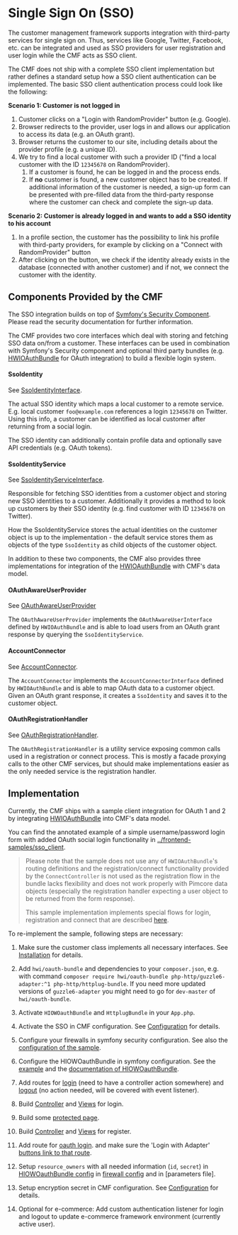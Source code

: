 # Single Sign On (SSO)

The customer management framework supports integration with third-party services for single sign on. Thus, services 
like Google, Twitter, Facebook, etc. can be integrated and used as SSO providers for user registration and user login
while the CMF acts as SSO client. 

The CMF does not ship with a complete SSO client implementation but rather defines a standard setup how a SSO client 
authentication can be implemented. The basic SSO client authentication process could look like the following:

**Scenario 1: Customer is not logged in**

1) Customer clicks on a "Login with RandomProvider" button (e.g. Google). 
2)  Browser redirects to the provider, user logs in and allows our application to access its data (e.g. an OAuth grant).
3)  Browser returns the customer to our site, including details about the provider profile (e.g. a unique ID).
4) We try to find a local customer with such a provider ID ("find a local customer with the ID `12345678` on RandomProvider).      
    1) If a customer is found, he can be logged in and the process ends.
    2) If **no** customer is found, a new customer object has to be created. If additional information of the customer is 
       needed, a sign-up form can be presented with pre-filled data from the third-party response where the customer can
       check and complete the sign-up data. 
       
  
**Scenario 2: Customer is already logged in and wants to add a SSO identity to his account**

1) In a profile section, the customer has the possibility to link his profile with third-party providers, for example by 
  clicking on a "Connect with RandomProvider" button
2) After clicking on the button, we check if the identity already exists in the database (connected with another customer)
  and if not, we connect the customer with the identity. 
  

## Components Provided by the CMF

The SSO integration builds on top of [Symfony's Security Component](https://symfony.com/doc/current/security.html). Please
read the security documentation for further information.

The CMF provides two core interfaces which deal with storing and fetching SSO data on/from a customer. These interfaces can
be used in combination with Symfony's Security component and optional third party bundles (e.g. 
[HWIOAuthBundle](https://github.com/hwi/HWIOAuthBundle) for OAuth integration) to build a flexible login system.  

#### SsoIdentity

See [SsoIdentityInterface](https://github.com/pimcore/customer-data-framework/blob/master/src/Model/SsoIdentityInterface.php).

The actual SSO identity which maps a local customer to a remote service. E.g. local customer `foo@example.com` references a login
`12345678` on Twitter. Using this info, a customer can be identified as local customer after returning from a social login.

The SSO identity can additionally contain profile data and optionally save API credentials (e.g. OAuth tokens). 


#### SsoIdentityService

See [SsoIdentityServiceInterface](https://github.com/pimcore/customer-data-framework/blob/master/src/Security/SsoIdentity/SsoIdentityServiceInterface.php).

Responsible for fetching SSO identities from a customer object and storing new SSO identities to a customer. Additionally it
provides a method to look up customers by their SSO identity (e.g. find customer with ID `12345678` on Twitter).

How the SsoIdentityService stores the actual identities on the customer object is up to the implementation - the default
service stores them as objects of the type `SsoIdentity` as child objects of the customer object.



In addition to these two components, the CMF also provides three implementations for integration of the 
[HWIOAuthBundle](https://github.com/hwi/HWIOAuthBundle) with CMF's data model. 


#### OAuthAwareUserProvider

See [OAuthAwareUserProvider](https://github.com/pimcore/customer-data-framework/blob/master/src/Security/UserProvider/OAuthAwareUserProvider.php)

The `OAuthAwareUserProvider` implements the `OAuthAwareUserInterface` defined by `HWIOAuthBundle` and is able to load
users from an OAuth grant response by querying the `SsoIdentityService`.


#### AccountConnector

See [AccountConnector](https://github.com/pimcore/customer-data-framework/blob/master/src/Security/OAuth/AccountConnector.php).

The `AccountConnector` implements the `AccountConnectorInterface` defined by `HWIOAuthBundle` and is able to map OAuth
data to a customer object. Given an OAuth grant response, it creates a `SsoIdentity` and saves it to the customer object.

#### OAuthRegistrationHandler

See [OAuthRegistrationHandler](https://github.com/pimcore/customer-data-framework/blob/master/src/Security/OAuth/OAuthRegistrationHandler.php#L34).

The `OAuthRegistrationHandler` is a utility service exposing common calls used in a registration or connect process. This
is mostly a facade proxying calls to the other CMF services, but should make implementations easier as the only needed 
service is the registration handler.




## Implementation

Currently, the CMF ships with a sample client integration for OAuth 1 and 2 by integrating 
[HWIOAuthBundle](https://github.com/hwi/HWIOAuthBundle) into CMF's data model. 
 
You can find the annotated example of a simple username/password login form with added OAuth social login functionality in
[../frontend-samples/sso_client](../frontend-samples/sso_client).

> Please note that the sample does not use any of `HWIOAuthBundle`'s routing definitions and the registration/connect functionality
> provided by the `ConnectController` is not used as the registration flow in the bundle lacks flexibility and does not work
> properly with Pimcore data objects (especially the registration handler expecting a user object to be returned from the form response).
> 
> This sample implementation implements special flows for login, registration and connect that are described 
> [here](./19_SSO_Flows.md).   


To re-implement the sample, following steps are necessary: 

1) Make sure the customer class implements all necessary interfaces. See [Installation](./02_Installation.md) for details.
2) Add  `hwi/oauth-bundle` and dependencies to your `composer.json`, e.g. with command `composer require hwi/oauth-bundle php-http/guzzle6-adapter:^1 php-http/httplug-bundle`. 
   If you need more updated versions of `guzzle6-adapter` you might need to go for `dev-master` of `hwi/oauth-bundle`. 
3) Activate `HIOWOauthBundle` and `HttplugBundle` in your `App.php`. 
4) Activate the SSO in CMF configuration. See [Configuration](./03_Configuration.md) for details. 
5) Configure your firewalls in symfony security configuration. See also the 
   [configuration of the sample](https://github.com/pimcore/customer-data-framework/blob/master/frontend-samples/sso_client/src/AppBundle/Resources/config/pimcore/security.yml#L9).
6) Configure the HIOWOauthBundle in symfony configuration. See the [example](https://github.com/pimcore/customer-data-framework/blob/master/frontend-samples/sso_client/src/AppBundle/Resources/config/pimcore/config.yml#L9) 
   and the [documentation of HIOWOauthBundle](https://github.com/hwi/HWIOAuthBundle/blob/master/Resources/doc/index.md).  
7) Add routes for [login](https://github.com/pimcore/customer-data-framework/blob/master/frontend-samples/sso_client/src/AppBundle/Controller/AuthController.php#L54) (need to have a controller action somewhere) and 
   [logout](https://github.com/pimcore/customer-data-framework/blob/master/frontend-samples/sso_client/src/AppBundle/Resources/config/pimcore/routing.yml#L5) (no action needed, will be covered with event listener).
    
8) Build [Controller](https://github.com/pimcore/customer-data-framework/blob/master/frontend-samples/sso_client/src/AppBundle/Controller/AuthController.php#L62) 
   and [Views](https://github.com/pimcore/customer-data-framework/blob/master/frontend-samples/sso_client/app/Resources/views/Auth/login.html.php) 
   for login. 

9) Build some [protected page](https://github.com/pimcore/customer-data-framework/blob/master/frontend-samples/sso_client/src/AppBundle/Controller/ContentController.php#L38).

10) Build [Controller](https://github.com/pimcore/customer-data-framework/blob/master/frontend-samples/sso_client/src/AppBundle/Controller/AuthController.php#L123) 
   and [Views](https://github.com/pimcore/customer-data-framework/blob/master/frontend-samples/sso_client/app/Resources/views/Auth/register.html.php)
   for register.

11) Add route for [oauth login](https://github.com/pimcore/customer-data-framework/blob/master/frontend-samples/sso_client/src/AppBundle/Resources/config/pimcore/routing.yml#L8). 
    and make sure the 'Login with Adapter' [buttons link to that route](https://github.com/pimcore/customer-data-framework/blob/master/frontend-samples/sso_client/app/Resources/views/Auth/partials/social-login-buttons.html.php#L12-L11). 

12) Setup `resource_owners` with all needed information (`id`, `secret`) in 
   [HIOWOauthBundle config](https://github.com/pimcore/customer-data-framework/blob/master/frontend-samples/sso_client/src/AppBundle/Resources/config/pimcore/config.yml#L14) 
   in [firewall config](https://github.com/pimcore/customer-data-framework/blob/master/frontend-samples/sso_client/src/AppBundle/Resources/config/pimcore/security.yml#L33)
   and in [parameters file]. 
    
13) Setup encryption secret in CMF configuration. See [Configuration](./03_Configuration.md) for details.      
    
14) Optional for e-commerce: Add custom authentication listener for login and logout to update e-commerce framework environment 
   (currently active user). 
   
   
